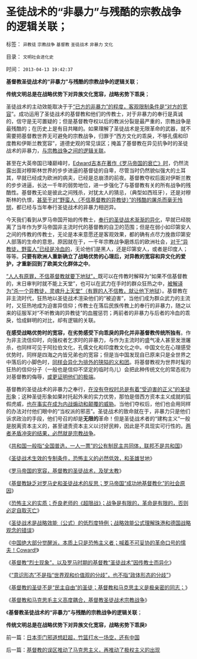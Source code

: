 # 圣徒战术的“非暴力”与残酷的宗教战争的逻辑关联；

标签： `异教徒` `宗教战争` `基督教` `圣徒战术` `非暴力` `文化` 

目录： `文明社会进化史`

时间： `2013-04-13 19:42:37`

**基督教圣徒战术的“非暴力”与残酷的宗教战争的逻辑关联**；

**传统文明总是在战略优势下对异族文化宽容，战略劣势下乖戾**；

圣徒战术的主动效能取决于于[“已方的非暴力”的程度，客观限制条件是“对方的宽容](../../../2013/4/4/隐私武器的圣徒战术的无限革命，人体炸弹及效能.md)”。成功运用了圣徒战术的基督教和他们的传教士，对于非暴力的奉行是真诚的，信守是无可置疑的；但是基督教夺权以后的教派分裂是最严重的，宗教战争是最残酷的；在历史上是有目共睹的。如果理解了圣徒战术是无限革命的武器，就不需要把基督教世界无可避免的宗教战争，归罪于“西方文化的乖戾，不够孔儒和印度教和伊斯兰教宽容”，道德史观的常见误区；掩盖了基督教在异见抗争时的圣徒战术的非暴力，[与宗教战争之间的逻辑关联](../../../2010/11/19/基督教罗马“统一思想”空前残酷，越来越残酷.md)。

甚至在大英帝国已瑧巅峰时，[Edward吉本在著作《罗马帝国的衰亡》时](../../../2013/4/5/基督教缺乏对党史和模范典型的反思；.md)，仍然流露出面对穆斯林世界的步步进逼的基督徒的自卑，尽管当时仍然貌似强大的土耳其，早就已经成为欧洲的病夫，已经是总崩溃的前夜。基督教夺权后面对伊斯兰教的步步进逼，长达一千年的弱势地位，进一步强化了与基督教有关的所有战争的残酷性。基督教无论是彼此之间残杀，对犹太人的猜忌，（典型如西班牙），还是对穆斯林的仇恨，[甚至于对“野蛮人（不信基督教的异教徒）”的残酷的屠杀而毫无怜悯](../../../2010/11/26/基督教罗马帝国对基督徒的迫害，对异教的残酷迫害；.md)，都已经与当年奉行圣徒战术的非暴力相迥异。

今天我们看到从罗马帝国开始的传教士，[奉行的圣徒战术渐渐的异化](../../../2013/4/9/不信神的广东土著给传教士扣“讲耶稣”的帽子；.md)，早就已经脱离了当年作为罗马帝国非主流时代的基督教的自卫的范围；但是在弱小如印第安人之间的传教的传教士，无论是本来意愿还是客观效果，都的确有点尽力挽救印第安人部落的生命的意思。原因就在于，一千年宗教战争磨炼后的欧洲社会，[对于“异教徒，野蛮人”已经是冷血的](../../../2010/11/26/魔鬼干嘛躲进地狱？Theodosio发动基督教文化大革命.md)，无论他们是黑人，还是印第安人，或者是印度人；等等。**只要有欧洲人重新确立了战略优势的心理后，对异教的宽容和异文化的爱护，才重新回到了欧美文化群体之中**。

[“人人有原罪，不信基督教就要下地狱”，](../../../2011/9/23/印第安人口在疾病中的锐减，基督教殖民者幸灾乐祸.md)既可以在传教时解释为“如果不信基督教的，末日审判时就不能上天堂”，也可以在武力在手时的群众狂热之中，[被解译为“杀一个异教徒，灵魂升上天堂”（有罪的人不信教，就让他下地狱](../../../2008/12/25/中印社会宗教的信仰，和邪教的负担.md)）。基督教在非主流时代，狂热地以圣徒战术渲染他们的“被迫害”，当他们成为群众武力的主流时，又狂热地成为迫害异信仰；传教士在落后民族传教上的奉行的非暴力，随之以来的征服军对“不听教诲的异教徒”的血腥惩罚；两前者的非暴力与后者的冷血的乖戾，恰成鲜明的对比，却有逻辑的关联。

**在感受战略优势时的宽容，在劣势感受下向乖戾的异化并非基督教传统所独有**。作为非主流信仰时，向强权者乞求时的非暴力，与作为主流时的盛气凌人甚至发泄屠杀，也同样可见于阿拉伯文化，孔儒文化和印度教文化之中。中国文化在心理感受优势时，同样是四海之内皆兄弟也的宽容；但是当中国发现自已原来只是全世界之中落后的小脚色时，[同样会异化为排外的狭隘的义和团](../../../2012/9/22/义和团的五四精神残害的恐怕只能是同胞.md)。将基督教视为世界时髦的狂热的信仰分子（一般也是信仰不坚定的临时鸟儿）会把此种传统文化的常态视为对基督教的侮辱，[或更证明他们的极端](../../../2013/3/23/信仰越坚定，越是无可救药；.md)。

基督教的圣徒战术的非暴力之奉行，[在没有夺权时总是有着“受迫害的正义”的圣徒形](../../../2010/11/3/“政治改革”必须首先在法学中精确定义.md)象；这种圣徒形象如果衬托起外来的实力优势，那怕是借西方资本主义成就的狐假虎威，[也在事实在成为内战煽动和颠覆的威胁](../../../2011/11/7/利比亚战争的侵略模式，民粹冲击波可能里应外合.md)。当他们夺权后，他们也会用同样的办法对付他们眼中的“当权派的邪恶”。圣徒战术的致命就在于，非暴力只是他们诉求政治的手段，他们号召的却是**无限的**革命！但是圣徒战术者的“建构主义”一般是脱离资本主义的，甚至谴责资本主义以讨好民粹，因此是不具现实可行性的。[两者矛盾冲突的结果，必然就是宗教战争](../../../2010/11/19/信神者的暴行，不缺信仰的宗教战争.md)。

《[共和国一般指“全国普选，一人一票”的公有制民主共同体，联邦不是共和国](../../../2013/4/4/联邦不是共和国，帝国及基督教.md)》

《[圣徒战术生效的专制条件，恐怖主义的必然低效，和圣雄甘地](../../../2013/4/5/圣徒战术生效的条件，恐怖主义的低效，圣雄甘地.md)》

《[罗马帝国的宽容，基督教的圣徒战术，及犹太教](../../../2013/4/5/罗马帝国的宽容，基督教和犹太教的烈士.md)》

《[基督教缺乏对罗马史和圣徒战术的反思；罗马帝国“成功地基督教化”的社会原因](../../../2013/4/5/基督教缺乏对党史和模范典型的反思；.md)》

《[恐怖主义的实质；乔良老师的《超限战》；战争是有限的，革命是有限的，否则必定自取灭亡](../../../2013/4/8/战争是有限的，革命是有限的，还有乔良老师的《超限战》.md)》

《[圣徒战术是战略效能（公式）的低烈度特例；战略效能公式理解珠港和德国战略观念的错误](../../../2013/4/8/战略效能的低烈度特例，人不为已天诛地灭的美国的可能性.md)》

《[中国绝大部分觉醒派，本质上只是恐怖主义者；喊着不可妥协的革命口号的懦夫！Coward!](../../../2013/4/8/喊着不可妥协的革命口号的懦夫!Coward和传教士.md)》

《[基督教“烈士现象”，以及罗马时期的基督教“圣徒战术”因传教士而异化](../../../2013/4/9/社会学能够成为科学的最基本条件；.md)》

《[“意识形态”不是指“世界观和价值观的分歧”，也不指“政体形态的分歧”](../../../2013/4/9/社会学能够成为科学的最基本条件；.md)》

《[基督教的圣徒不是“民主自由”的圣徒；基督教和马克思主义是极亲密的同志；](../../../2013/4/11/基督教的圣徒不是“民主自由”的圣徒.md)》

《[基督教和马克思毛主义高度耦合，基督教圣徒战术宗教战争](../../../2013/4/11/基督教和马克思毛主义高度耦合，圣徒战术鼓动宗教战争（阶级斗争）.md)》

《**基督教圣徒战术的“非暴力”与残酷的宗教战争的逻辑关联**；

**传统文明总是在战略优势下对异族文化宽容，战略劣势下乖戾**》



前一篇：[日本歪门邪道想赶超，竹篮打水一场空，还有中国](../../../2013/4/12/日本歪门邪道想赶超，竹篮打水一场空，还有中国.md)

后一篇：[基督教的误区推动了马克思主义，再推动了极权主义的出现](../../../2013/4/13/基督教的误区推动了马克思主义，再推动了极权主义的出现.md)
